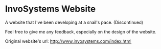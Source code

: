 # InvoSystems Website
A website that I've been developing at a snail's pace. (Discontinued)

Feel free to give me any feedback, especially on the design of the website.

Original website's url: http://www.invosystems.com/index.html 

